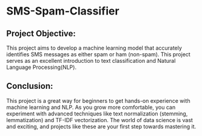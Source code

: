 # SMS-Spam-Classifier
## Project Objective:
This project aims to develop a machine learning model that accurately identifies SMS messages as either spam or ham (non-spam). This project serves as an excellent introduction to text classification and Natural Language Processing(NLP).
## Conclusion:
This project is a great way for beginners to get hands-on experience with machine learning and NLP. As you grow more comfortable, you can experiment with advanced techniques like text normalization (stemming, lemmatization) and TF-IDF vectorization. The world of data science is vast and exciting, and projects like these are your first step towards mastering it.

